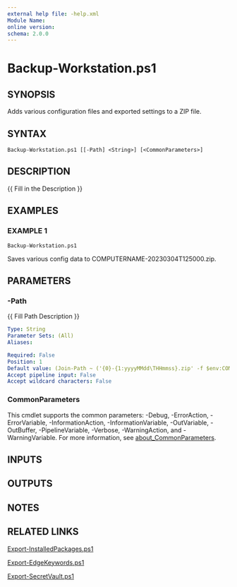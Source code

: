 ```yaml
---
external help file: -help.xml
Module Name:
online version:
schema: 2.0.0
---
```


# Backup-Workstation.ps1

## SYNOPSIS
Adds various configuration files and exported settings to a ZIP file.

## SYNTAX

```
Backup-Workstation.ps1 [[-Path] <String>] [<CommonParameters>]
```

## DESCRIPTION
{{ Fill in the Description }}

## EXAMPLES

### EXAMPLE 1
```
Backup-Workstation.ps1
```

Saves various config data to COMPUTERNAME-20230304T125000.zip.

## PARAMETERS

### -Path
{{ Fill Path Description }}

```yaml
Type: String
Parameter Sets: (All)
Aliases:

Required: False
Position: 1
Default value: (Join-Path ~ ('{0}-{1:yyyyMMdd\THHmmss}.zip' -f $env:COMPUTERNAME,(Get-Date)))
Accept pipeline input: False
Accept wildcard characters: False
```

### CommonParameters
This cmdlet supports the common parameters: -Debug, -ErrorAction, -ErrorVariable, -InformationAction, -InformationVariable, -OutVariable, -OutBuffer, -PipelineVariable, -Verbose, -WarningAction, and -WarningVariable. For more information, see [about_CommonParameters](http://go.microsoft.com/fwlink/?LinkID=113216).

## INPUTS

## OUTPUTS

## NOTES

## RELATED LINKS

[Export-InstalledPackages.ps1]()

[Export-EdgeKeywords.ps1]()

[Export-SecretVault.ps1]()

